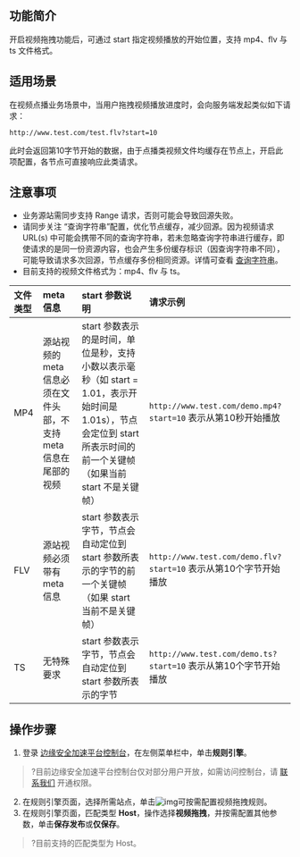 ## 功能简介
开启视频拖拽功能后，可通过 start 指定视频播放的开始位置，支持 mp4、flv 与 ts 文件格式。

## 适用场景
在视频点播业务场景中，当用户拖拽视频播放进度时，会向服务端发起类似如下请求：
```js.
http://www.test.com/test.flv?start=10
```
此时会返回第10字节开始的数据，由于点播类视频文件均缓存在节点上，开启此项配置，各节点可直接响应此类请求。

## 注意事项
- 业务源站需同步支持 Range 请求，否则可能会导致回源失败。
- 请同步关注 “查询字符串”配置，优化节点缓存，减少回源。因为视频请求 URL(s) 中可能会携带不同的查询字符串，若未忽略查询字符串进行缓存，即使请求的是同一份资源内容，也会产生多份缓存标识（因查询字符串不同），可能导致请求多次回源，节点缓存多份相同资源。详情可查看 [查询字符串](https://cloud.tencent.com/document/product/1552/70751)。
- 目前支持的视频文件格式为：mp4、flv 与 ts。 
<table>
<thead>
<tr>
<th align="left">文件类型</th>
<th align="left">meta 信息</th>
<th align="left">start 参数说明</th>
<th align="left">请求示例</th>
</tr>
</thead>
<tbody><tr>
<td align="left">MP4</td>
<td align="left">源站视频的 meta 信息必须在文件头部，不支持 meta 信息在尾部的视频</td>
<td align="left">start 参数表示的是时间，单位是秒，支持小数以表示毫秒（如 start = 1.01，表示开始时间是1.01s），节点会定位到 start 所表示时间的前一个关键帧（如果当前 start 不是关键帧）</td>
<td align="left"><code>http://www.test.com/demo.mp4?start=10</code> 表示从第10秒开始播放</td>
</tr>
<tr>
<td align="left">FLV</td>
<td align="left">源站视频必须带有 meta 信息</td>
<td align="left">start 参数表示字节，节点会自动定位到 start 参数所表示的字节的前一个关键帧（如果 start 当前不是关键帧）</td>
<td align="left"><code>http://www.test.com/demo.flv?start=10</code> 表示从第10个字节开始播放</td>
</tr>
<tr>
<td align="left">TS</td>
<td align="left">无特殊要求</td>
<td align="left">start 参数表示字节，节点会自动定位到 start 参数所表示的字节</td>
<td align="left"><code>http://www.test.com/demo.ts?start=10</code> 表示从第10个字节开始播放</td>
</tr>
</tbody></table>


## 操作步骤
1. 登录 [边缘安全加速平台控制台](https://console.cloud.tencent.com/edgeone)，在左侧菜单栏中，单击**规则引擎**。
>?目前边缘安全加速平台控制台仅对部分用户开放，如需访问控制台，请 [联系我们](https://cloud.tencent.com/online-service) 开通权限。
>
2. 在规则引擎页面，选择所需站点，单击![img](https://qcloudimg.tencent-cloud.cn/raw/fe4d4900f8ad69d506adc49bdb70fa32.png)可按需配置视频拖拽规则。
3. 在规则引擎页面，匹配类型 **Host**，操作选择**视频拖拽**，并按需配置其他参数，单击**保存发布**或**仅保存**。
>?目前支持的匹配类型为 Host。
>

   
